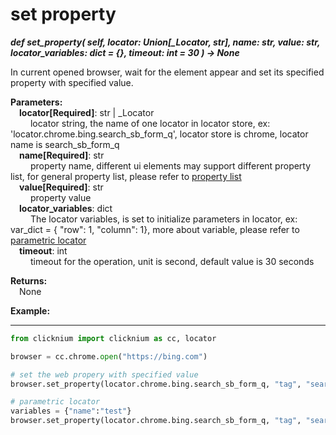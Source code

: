 # set property

***def set_property(
        self,
        locator: Union[_Locator, str],
        name: str,
        value: str,
        locator_variables: dict = {},
        timeout: int = 30
    ) -> None***  

In current opened browser, wait for the element appear and set its specified property with specified value. 

**Parameters:**  
    &emsp;**locator[Required]**: str | _Locator   
        &emsp;&emsp; locator string, the name of one locator in locator store, ex: 'locator.chrome.bing.search_sb_form_q', locator store is chrome, locator name is search_sb_form_q  
    &emsp;**name[Required]**: str  
        &emsp;&emsp; property name, different ui elements may support different property list, for general property list, please refer to [property list](/doc/property.md)  
    &emsp;**value[Required]**: str  
        &emsp;&emsp; property value  
    &emsp;**locator_variables**: dict  
        &emsp;&emsp; The locator variables, is set to initialize parameters in locator, ex: var_dict = { "row": 1,  "column": 1}, more about variable, please refer to [parametric locator](/doc/parametric_locator.md)  
    &emsp;**timeout**: int  
        &emsp;&emsp; timeout for the operation, unit is second, default value is 30 seconds 

**Returns:**  
    &emsp;None

**Example:**
***
```python
from clicknium import clicknium as cc, locator

browser = cc.chrome.open("https://bing.com")

# set the web propery with specified value
browser.set_property(locator.chrome.bing.search_sb_form_q, "tag", "search_tag")

# parametric locator
variables = {"name":"test"}
browser.set_property(locator.chrome.bing.search_sb_form_q, "tag", "search_tag", variables)

```